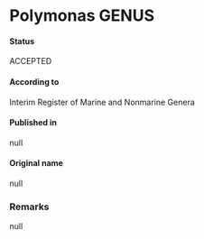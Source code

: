 # Polymonas GENUS

#### Status
ACCEPTED

#### According to
Interim Register of Marine and Nonmarine Genera

#### Published in
null

#### Original name
null

### Remarks
null